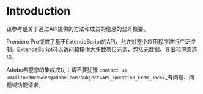 # Introduction

该参考是关于通过API提供的方法和成员的信息的公开概要。

Premiere Pro提供了基于ExtendeScript的API，允许对整个应用程序进行广泛控制。ExtendeScript可以访问和操作大多数项目元素，包括元数据、导出和渲染选项。

Adobe希望您的集成成功；请不要犹豫 `contact us <mailto:dmcsween@adobe.com?subject=API_Question_From_Docs>`_有问题、问题或功能请求。